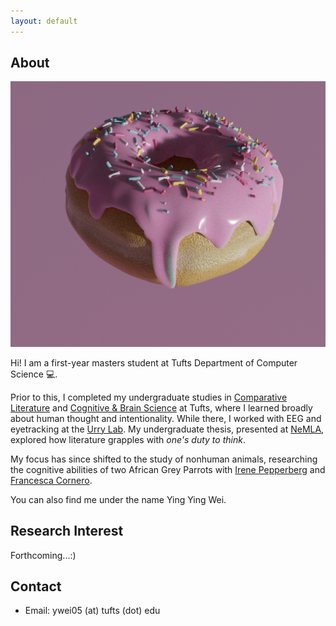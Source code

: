 ```yaml
---
layout: default
---
```


## About

<img class="profile-picture" src="headshot.png">

Hi! I am a first-year masters student at Tufts Department of Computer Science 💻. 

Prior to this, I completed my undergraduate studies in [Comparative Literature](https://as.tufts.edu/international-literary-and-visual-studies/about) and [Cognitive & Brain Science](https://as.tufts.edu/psychology/academics/undergraduate-programs/babs-cognitive-and-brain-science) at Tufts, where I learned broadly about human thought and intentionality. While there, I worked with EEG and eyetracking at the [Urry Lab](https://sites.tufts.edu/emotiononthebrain/personnel/heatherurry/). My undergraduate thesis, presented at [NeMLA](https://www.nemla.org/content/dam/www/nemla/newsletters/NeMLA_Newsletter_2025_Winter.pdf), explored how literature grapples with *one's duty to think*. 

My focus has since shifted to the study of nonhuman animals, researching the cognitive abilities 
of two African Grey Parrots with [Irene Pepperberg](https://alexfoundation.org/) and [Francesca Cornero](https://www.psychol.cam.ac.uk/staff/francesca-cornero).

You can also find me under the name Ying Ying Wei. 

## Research Interest

Forthcoming...:)

## Contact

* Email: ywei05 (at) tufts (dot) edu


